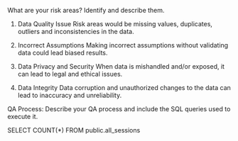 What are your risk areas? Identify and describe them.
1. Data Quality Issue
Risk areas would be missing values, duplicates, outliers and inconsistencies in the data.

2. Incorrect Assumptions
Making incorrect assumptions without validating data could lead biased results.

3. Data Privacy and Security
When data is mishandled and/or exposed, it can lead to legal and ethical issues.

4. Data Integrity
Data corruption and unauthorized changes to the data can lead to inaccuracy and unreliability.



QA Process:
Describe your QA process and include the SQL queries used to execute it.


SELECT COUNT(*) FROM public.all_sessions
